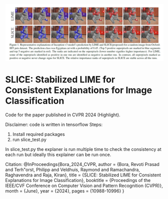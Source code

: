 ![SLICE](slice_title_img.png)

# SLICE: Stabilized LIME for Consistent Explanations for Image Classification

Code for the paper published in CVPR 2024 (Highlight).

Disclaimer: code is written in tensorflow
Steps:
1) Install required packages
2) run slice_test.py

In slice_test.py the explaner is run multiple time to check the consistency at each run but ideally this explainer can be run once.



Citation:
@InProceedings{Bora_2024_CVPR,
    author    = {Bora, Revoti Prasad and Terh\"orst, Philipp and Veldhuis, Raymond and Ramachandra, Raghavendra and Raja, Kiran},
    title     = {SLICE: Stabilized LIME for Consistent Explanations for Image Classification},
    booktitle = {Proceedings of the IEEE/CVF Conference on Computer Vision and Pattern Recognition (CVPR)},
    month     = {June},
    year      = {2024},
    pages     = {10988-10996}
}
